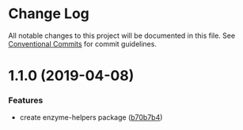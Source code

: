 # Change Log

All notable changes to this project will be documented in this file.
See [Conventional Commits](https://conventionalcommits.org) for commit guidelines.

# 1.1.0 (2019-04-08)


### Features

* create enzyme-helpers package ([b70b7b4](https://github.com/RyzacInc/client-modules/commit/b70b7b4))
